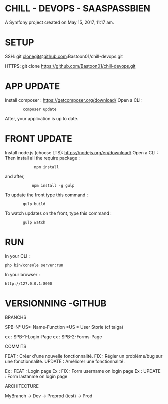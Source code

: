 CHILL - DEVOPS - SAASPASSBIEN
=============================

A Symfony project created on May 15, 2017, 11:17 am.

SETUP
=====

SSH: git clonegit@github.com:Bastoon01/chill-devops.git

HTTPS: git clone https://github.com/Bastoon01/chill-devops.git

APP UPDATE
==========

Install composer : https://getcomposer.org/download/
Open a CLI:  

            composer update

After, your application is up to date.

FRONT UPDATE
============

Install node.js (choose LTS): https://nodejs.org/en/download/ Open a CLI :
Then install all the require package : 
                 
                 npm install 
and after, 

                npm install -g gulp 
                
To update the front type this command : 

            gulp build
            
To watch updates on the front, type this command :
        
            gulp watch

RUN
===

In your CLI :

    php bin/console server:run  
    
In your browser :
    
    http://127.0.0.1:8000
    
VERSIONNING -GITHUB
===================

BRANCHS

SPB-N° US*-Name-Function
*US = User Storie (cf taiga)

ex : SPB-1-Login-Page
ex : SPB-2-Forms-Page

COMMITS

FEAT : Créer d'une nouvelle fonctionnalité.
FIX : Régler un problème/bug sur une fonctionnalité.
UPDATE : Améliorer une fonctionnalité.

Ex : FEAT : Login page
Ex : FIX : Form username on login page
Ex : UPDATE : Form lastanme on login page
        
ARCHITECTURE

MyBranch -> Dev -> Preprod (test) -> Prod